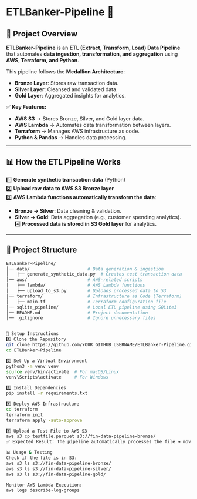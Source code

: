# **ETLBanker-Pipeline 🚀**

## 📌 Project Overview
**ETLBanker-Pipeline** is an **ETL (Extract, Transform, Load) Data Pipeline** that automates **data ingestion, transformation, and aggregation** using **AWS, Terraform, and Python**.

This pipeline follows the **Medallion Architecture**:
- **Bronze Layer**: Stores raw transaction data.
- **Silver Layer**: Cleansed and validated data.
- **Gold Layer**: Aggregated insights for analytics.

✅ **Key Features:**
- **AWS S3** → Stores Bronze, Silver, and Gold layer data.
- **AWS Lambda** → Automates data transformation between layers.
- **Terraform** → Manages AWS infrastructure as code.
- **Python & Pandas** → Handles data processing.

---

## 📊 **How the ETL Pipeline Works**
1️⃣ **Generate synthetic transaction data** (Python)  
2️⃣ **Upload raw data to AWS S3 Bronze layer**  
3️⃣ **AWS Lambda functions automatically transform the data**:
- **Bronze → Silver**: Data cleaning & validation.
- **Silver → Gold**: Data aggregation (e.g., customer spending analytics).  
  4️⃣ **Processed data is stored in S3 Gold layer** for analytics.

---

## 📂 **Project Structure**
```bash
ETLBanker-Pipeline/
│── data/                      # Data generation & ingestion
│   ├── generate_synthetic_data.py  # Creates test transaction data
│── aws/                       # AWS-related scripts
│   ├── lambda/                # AWS Lambda functions
│   ├── upload_to_s3.py        # Uploads processed data to S3
│── terraform/                 # Infrastructure as Code (Terraform)
│   ├── main.tf                # Terraform configuration file
│── sqlite_pipeline/           # Local ETL pipeline using SQLite3
│── README.md                  # Project documentation
│── .gitignore                 # Ignore unnecessary files


🚀 Setup Instructions
1️⃣ Clone the Repository
git clone https://github.com/YOUR_GITHUB_USERNAME/ETLBanker-Pipeline.git
cd ETLBanker-Pipeline

2️⃣ Set Up a Virtual Environment
python3 -m venv venv
source venv/bin/activate  # For macOS/Linux
venv\Scripts\activate     # For Windows

3️⃣ Install Dependencies
pip install -r requirements.txt

4️⃣ Deploy AWS Infrastructure
cd terraform
terraform init
terraform apply -auto-approve

5️⃣ Upload a Test File to AWS S3
aws s3 cp testfile.parquet s3://fin-data-pipeline-bronze/
✅ Expected Result: The pipeline automatically processes the file → moves it to Silver & Gold layers.

📊 Usage & Testing
Check if the file is in S3:
aws s3 ls s3://fin-data-pipeline-bronze/
aws s3 ls s3://fin-data-pipeline-silver/
aws s3 ls s3://fin-data-pipeline-gold/

Monitor AWS Lambda Execution:
aws logs describe-log-groups







